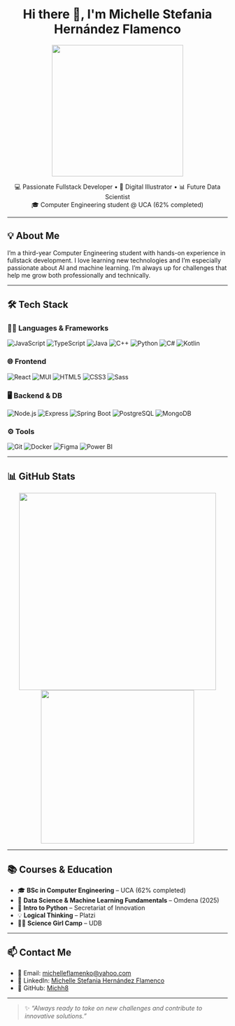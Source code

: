 <h1 align="center">Hi there 👋, I'm Michelle Stefania Hernández Flamenco</h1>

<p align="center">
  <img src="https://media.giphy.com/media/qgQUggAC3Pfv687qPC/giphy.gif" width="300"/>
</p>

<p align="center">
  💻 Passionate Fullstack Developer • 🎨 Digital Illustrator • 📊 Future Data Scientist  
  <br/>
  🎓 Computer Engineering student @ UCA (62% completed)
</p>

---

## 💡 About Me

I’m a third-year Computer Engineering student with hands-on experience in fullstack development. I love learning new technologies and I’m especially passionate about AI and machine learning. I’m always up for challenges that help me grow both professionally and technically.

---

## 🛠️ Tech Stack

### 👩‍💻 Languages & Frameworks

![JavaScript](https://img.shields.io/badge/-JavaScript-F7DF1E?logo=javascript&logoColor=black&style=flat-square)
![TypeScript](https://img.shields.io/badge/-TypeScript-3178C6?logo=typescript&logoColor=white&style=flat-square)
![Java](https://img.shields.io/badge/-Java-007396?logo=java&logoColor=white&style=flat-square)
![C++](https://img.shields.io/badge/-C++-00599C?logo=c%2B%2B&logoColor=white&style=flat-square)
![Python](https://img.shields.io/badge/-Python-3776AB?logo=python&logoColor=white&style=flat-square)
![C#](https://img.shields.io/badge/-CSharp-239120?logo=c-sharp&logoColor=white&style=flat-square)
![Kotlin](https://img.shields.io/badge/-Kotlin-0095D5?logo=kotlin&logoColor=white&style=flat-square)

### 🌐 Frontend

![React](https://img.shields.io/badge/-React-61DAFB?logo=react&logoColor=black&style=flat-square)
![MUI](https://img.shields.io/badge/-MUI-007FFF?logo=mui&logoColor=white&style=flat-square)
![HTML5](https://img.shields.io/badge/-HTML5-E34F26?logo=html5&logoColor=white&style=flat-square)
![CSS3](https://img.shields.io/badge/-CSS3-1572B6?logo=css3&logoColor=white&style=flat-square)
![Sass](https://img.shields.io/badge/-Sass-CC6699?logo=sass&logoColor=white&style=flat-square)

### 🖥️ Backend & DB

![Node.js](https://img.shields.io/badge/-Node.js-339933?logo=node.js&logoColor=white&style=flat-square)
![Express](https://img.shields.io/badge/-Express-000000?logo=express&logoColor=white&style=flat-square)
![Spring Boot](https://img.shields.io/badge/-Spring%20Boot-6DB33F?logo=spring-boot&logoColor=white&style=flat-square)
![PostgreSQL](https://img.shields.io/badge/-PostgreSQL-4169E1?logo=postgresql&logoColor=white&style=flat-square)
![MongoDB](https://img.shields.io/badge/-MongoDB-47A248?logo=mongodb&logoColor=white&style=flat-square)

### ⚙️ Tools

![Git](https://img.shields.io/badge/-Git-F05032?logo=git&logoColor=white&style=flat-square)
![Docker](https://img.shields.io/badge/-Docker-2496ED?logo=docker&logoColor=white&style=flat-square)
![Figma](https://img.shields.io/badge/-Figma-F24E1E?logo=figma&logoColor=white&style=flat-square)
![Power BI](https://img.shields.io/badge/-PowerBI-F2C811?logo=powerbi&logoColor=black&style=flat-square)

---

## 📊 GitHub Stats

<p align="center">
  <img src="https://github-readme-stats.vercel.app/api?username=Michh8&show_icons=true&theme=radical" width="450" />
  <img src="https://github-readme-stats.vercel.app/api/top-langs/?username=Michh8&layout=compact&theme=radical" width="350" />
</p>

---

## 📚 Courses & Education

- 🎓 **BSc in Computer Engineering** – UCA (62% completed)
- 🧠 **Data Science & Machine Learning Fundamentals** – Omdena (2025)
- 🐍 **Intro to Python** – Secretariat of Innovation
- 💡 **Logical Thinking** – Platzi
- 👩‍🔬 **Science Girl Camp** – UDB

---

## 📫 Contact Me

- 💌 Email: [michelleflamenko@yahoo.com](mailto:michelleflamenko@yahoo.com)  
- 💼 LinkedIn: [Michelle Stefania Hernández Flamenco](https://www.linkedin.com/in/michelle-stefania-hernandez-flamenco-3200a8348/)  
- 🐙 GitHub: [Michh8](https://github.com/Michh8)

---

> ✨ *“Always ready to take on new challenges and contribute to innovative solutions.”*
